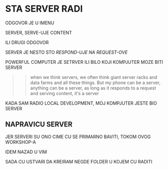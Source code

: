 # STA SERVER RADI

ODGOVOR JE U IMENU

SERVER, SERVE-UJE CONTENT

ILI DRUGI ODGOVOR

SERVER JE NESTO STO *RESPOND-UJE NA REQUEST-OVE*

POWERFUL COMPUTER JE SETRVER ILI BILO KOJI KOMPJUTER MOZE BITI SERVER

>> when we think servers, we often think giant server racks and data farms and all these things. But my phone can be a server, anything can be a server, as long as it responds to a request and serving content, it's a server

KADA SAM RADIO LOCAL DEVELOPMENT, MOJ KOMPJUTER JESTE BIO SERVER

## NAPRAVICU SERVER

JER SERVERI SU ONO CIME CU SE PRIMARNO BAVITI, TOKOM OVOG WORKSHOP-A

IDEM NAZAD U VIM

SADA CU USTVARI DA KREIRAM NEGDE FOLDER U KOJEM CU RADITI

